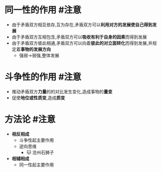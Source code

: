 # 同一性的作用 #注意
- 由于矛盾双方相互依存,互为存在,矛盾双方可以**利用对方的发展使自己得到发展**
- 由于矛盾双方互相包含,矛盾双方可以**吸收有利于自身的因素**而得到发展
- 由于矛盾双方彼此相通,矛盾双方可以向着**彼此的对立面转化**而得到发展,并规定着**事物的发展方向**
	- 强弱->弱强,整体发展 <!--SR:!2022-10-13,1,230-->

# 斗争性的作用 #注意
- 推动矛盾双方**力量**的的对比发生变化,造成事物的**量变**
- 促使**地位或性质变**,造成**质变** <!--SR:!2022-10-13,1,230!2022-10-14,2,244-->

# 方法论 #注意
- **相反相成**
	- 斗争性起主要作用
	- 逆向思维
		- 🐱 沧州石狮子
- **相辅相成**
	- 同一性起主要作用 <!--SR:!2022-10-13,1,230-->